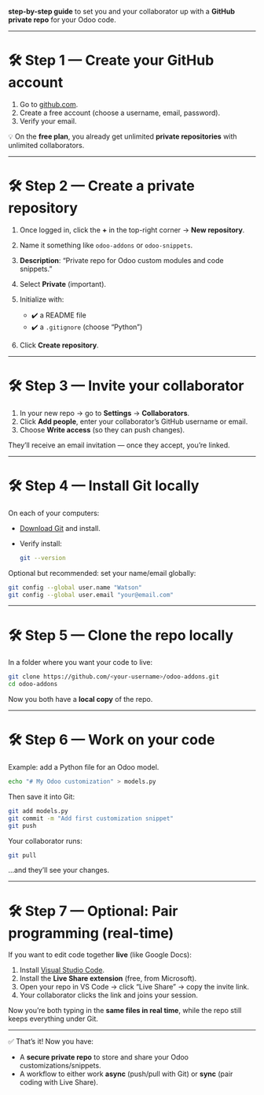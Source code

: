 **step-by-step guide** to set you and your collaborator up with a **GitHub private repo** for your Odoo code.

---

# 🛠 Step 1 — Create your GitHub account

1. Go to [github.com](https://github.com).
2. Create a free account (choose a username, email, password).
3. Verify your email.

💡 On the **free plan**, you already get unlimited **private repositories** with unlimited collaborators.

---

# 🛠 Step 2 — Create a private repository

1. Once logged in, click the **+** in the top-right corner → **New repository**.
2. Name it something like `odoo-addons` or `odoo-snippets`.
3. **Description**: “Private repo for Odoo custom modules and code snippets.”
4. Select **Private** (important).
5. Initialize with:

   * ✔️ a README file
   * ✔️ a `.gitignore` (choose “Python”)
6. Click **Create repository**.

---

# 🛠 Step 3 — Invite your collaborator

1. In your new repo → go to **Settings** → **Collaborators**.
2. Click **Add people**, enter your collaborator’s GitHub username or email.
3. Choose **Write access** (so they can push changes).

They’ll receive an email invitation — once they accept, you’re linked.

---

# 🛠 Step 4 — Install Git locally

On each of your computers:

* [Download Git](https://git-scm.com/downloads) and install.
* Verify install:

  ```bash
  git --version
  ```

Optional but recommended: set your name/email globally:

```bash
git config --global user.name "Watson"
git config --global user.email "your@email.com"
```

---

# 🛠 Step 5 — Clone the repo locally

In a folder where you want your code to live:

```bash
git clone https://github.com/<your-username>/odoo-addons.git
cd odoo-addons
```

Now you both have a **local copy** of the repo.

---

# 🛠 Step 6 — Work on your code

Example: add a Python file for an Odoo model.

```bash
echo "# My Odoo customization" > models.py
```

Then save it into Git:

```bash
git add models.py
git commit -m "Add first customization snippet"
git push
```

Your collaborator runs:

```bash
git pull
```

…and they’ll see your changes.

---

# 🛠 Step 7 — Optional: Pair programming (real-time)

If you want to edit code together **live** (like Google Docs):

1. Install [Visual Studio Code](https://code.visualstudio.com/).
2. Install the **Live Share extension** (free, from Microsoft).
3. Open your repo in VS Code → click “Live Share” → copy the invite link.
4. Your collaborator clicks the link and joins your session.

Now you’re both typing in the **same files in real time**, while the repo still keeps everything under Git.

---

✅ That’s it!
Now you have:

* A **secure private repo** to store and share your Odoo customizations/snippets.
* A workflow to either work **async** (push/pull with Git) or **sync** (pair coding with Live Share).


